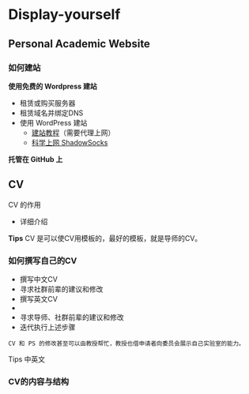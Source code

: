 # Display-yourself

## Personal Academic Website ##

### 如何建站 ###

**使用免费的 Wordpress 建站**

- 租赁或购买服务器
- 租赁域名并绑定DNS
- 使用 WordPress 建站
  - [建站教程](https://wordpress.org/)（需要代理上网）
  - [科学上网 ShadowSocks](https://github.com/zhaoweih/Shadowsocks-Tutorial)

**托管在 GitHub 上**

## CV ##
CV 的作用
- 详细介绍

**Tips** CV 是可以使CV用模板的，最好的模板，就是导师的CV。

### 如何撰写自己的CV ###

- 撰写中文CV
- 寻求社群前辈的建议和修改
- 撰写英文CV
- 
- 寻求导师、社群前辈的建议和修改
- 迭代执行上述步骤
~~~
CV 和 PS 的修改甚至可以由教授帮忙，教授也借申请者向委员会展示自己实验室的能力。
~~~
Tips 中英文

### CV的内容与结构 ###

